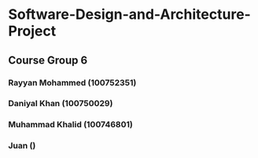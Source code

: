 # Software-Design-and-Architecture-Project
## Course Group 6
### Rayyan Mohammed (100752351)
### Daniyal Khan (100750029)
### Muhammad Khalid (100746801)
### Juan ()
